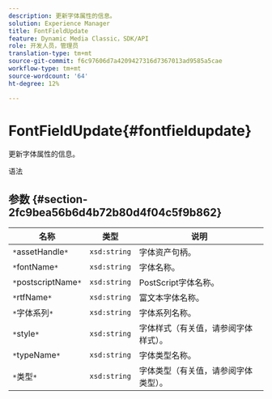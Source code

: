 ```yaml
---
description: 更新字体属性的信息。
solution: Experience Manager
title: FontFieldUpdate
feature: Dynamic Media Classic，SDK/API
role: 开发人员，管理员
translation-type: tm+mt
source-git-commit: f6c97606d7a4209427316d7367013ad9585a5cae
workflow-type: tm+mt
source-wordcount: '64'
ht-degree: 12%

---
```



# FontFieldUpdate{#fontfieldupdate}

更新字体属性的信息。

语法

## 参数 {#section-2fc9bea56b6d4b72b80d4f04c5f9b862}

| 名称 | 类型 | 说明 |
|---|---|---|
| `*`assetHandle`*` | `xsd:string` | 字体资产句柄。 |
| `*`fontName`*` | `xsd:string` | 字体名称。 |
| `*`postscriptName`*` | `xsd:string` | PostScript字体名称。 |
| `*`rtfName`*` | `xsd:string` | 富文本字体名称。 |
| `*`字体系列`*` | `xsd:string` | 字体系列名称。 |
| `*`style`*` | `xsd:string` | 字体样式（有关值，请参阅字体样式）。 |
| `*`typeName`*` | `xsd:string` | 字体类型名称。 |
| `*`类型`*` | `xsd:string` | 字体类型（有关值，请参阅字体类型）。 |


